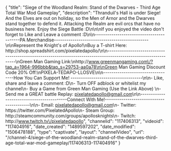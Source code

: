 {
    "title": "Siege of the Woodland Realm: Stand of the Dwarves - Third Age Total War Mod Gameplay",
    "description": "Thranduil's Hall is under Siege!  And the Elves are out on holiday, so the Men of Arnor and the Dwarves stand together to defend it.  Attacking the Realm are evil orcs that have no business here.  Enjoy the Siege Battle :D\n\n\nIf you enjoyed the video don't forget to Like and Leave a comment :D\n\n-----------------------------------------PA Merchandise----------------------------------------------\n\nRepresent the Knight's of Apollo!\nBuy a T-shirt Here: http:\/\/shop.spreadshirt.com\/pixelatedapollo\/\n\n---------------------------------------------------------------------------------------------------------------\nGreen Man Gaming Link:\nhttp:\/\/www.greenmangaming.com\/?tap_a=1964-996bbb&tap_s=29753-aa0a78\n\nGreen Man Gaming Discount Code 20% Off:\nPIXELA-TEDAPO-LLOSVE\n\n----------------------------------How You Can Support Me! -----------------------------------\n\n- Like, share and leave a comment :D\n- Turn OFF adblock or whitelist my channel\n- Buy a Game from Green Man Gaming (Use the Link Above) \n- Send me a GREAT battle Replay: pixelatedapollo@gmail.com\n\n------------------------------------------Connect With Me!-----------------------------------------\n\n- Email: pixelatedapollo@gmail.com\n- Twitter: https:\/\/twitter.com\/PixelatedApollo\n- Steam Group:  http:\/\/steamcommunity.com\/groups\/apollosknights\n- Twitch: http:\/\/www.twitch.tv\/pixelatedapollo",
    "channelid": "117406313",
    "videoid": "117404916",
    "date_created": "1489597202",
    "date_modified": "1506478188",
    "type": "captivate",
    "layout": "channelVideo",
    "url": "\/channel-4\/siege-of-the-woodland-realm-stand-of-the-dwarves-third-age-total-war-mod-gameplay\/117406313-117404916"
}